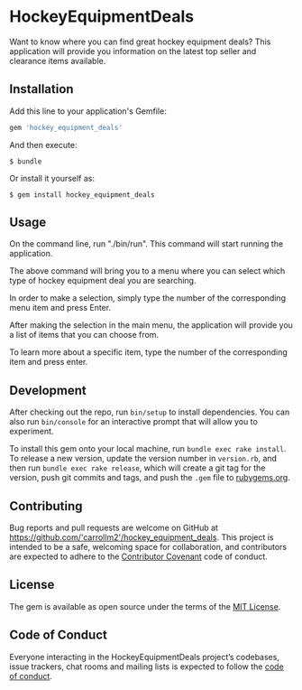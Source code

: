 # HockeyEquipmentDeals

Want to know where you can find great hockey equipment deals? This application will provide you information on the latest top seller and clearance items available.

## Installation

Add this line to your application's Gemfile:

```ruby
gem 'hockey_equipment_deals'
```

And then execute:

    $ bundle

Or install it yourself as:

    $ gem install hockey_equipment_deals

## Usage

On the command line, run "./bin/run". This command will start running the application.

The above command will bring you to a menu where you can select which type of hockey equipment deal you are searching.

In order to make a selection, simply type the number of the corresponding menu item and press Enter.

After making the selection in the main menu, the application will provide you a list of items that you can choose from.

To learn more about a specific item, type the number of the corresponding item and press enter.

## Development

After checking out the repo, run `bin/setup` to install dependencies. You can also run `bin/console` for an interactive prompt that will allow you to experiment.

To install this gem onto your local machine, run `bundle exec rake install`. To release a new version, update the version number in `version.rb`, and then run `bundle exec rake release`, which will create a git tag for the version, push git commits and tags, and push the `.gem` file to [rubygems.org](https://rubygems.org).

## Contributing

Bug reports and pull requests are welcome on GitHub at https://github.com/'carrollm2'/hockey_equipment_deals. This project is intended to be a safe, welcoming space for collaboration, and contributors are expected to adhere to the [Contributor Covenant](http://contributor-covenant.org) code of conduct.

## License

The gem is available as open source under the terms of the [MIT License](https://opensource.org/licenses/MIT).

## Code of Conduct

Everyone interacting in the HockeyEquipmentDeals project’s codebases, issue trackers, chat rooms and mailing lists is expected to follow the [code of conduct](https://github.com/'carrollm2'/hockey_equipment_deals/blob/master/CODE_OF_CONDUCT.md).
